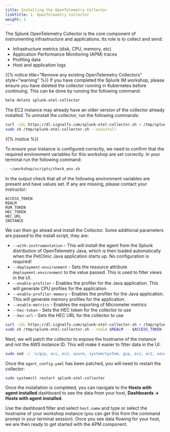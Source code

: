 ```yaml
---
title: Installing the OpenTelemetry Collector
linkTitle: 1. OpenTelemetry Collector
weight: 1
---
```


The Splunk OpenTelemetry Collector is the core component of instrumenting infrastructure and applications.  Its role is to collect and send:

* Infrastructure metrics (disk, CPU, memory, etc)
* Application Performance Monitoring (APM) traces
* Profiling data
* Host and application logs

{{% notice title="Remove any existing OpenTelemetry Collectors" style="warning" %}}
If you have completed the Splunk IM workshop, please ensure you have deleted the collector running in Kubernetes before continuing. This can be done by running the following command:

``` bash
helm delete splunk-otel-collector
```

The EC2 instance may already have an older version of the collector already installed. To uninstall the collector, run the following commands:

``` bash
curl -sSL https://dl.signalfx.com/splunk-otel-collector.sh > /tmp/splunk-otel-collector.sh
sudo sh /tmp/splunk-otel-collector.sh --uninstall
```

{{% /notice %}}

To ensure your instance is configured correctly, we need to confirm that the required environment variables for this workshop are set correctly. In your terminal run the following command:

``` bash
. ~/workshop/scripts/check_env.sh
```

In the output check that all of the following environment variables are present and have values set. If any are missing, please contact your instructor:

```text
ACCESS_TOKEN
REALM
RUM_TOKEN
HEC_TOKEN
HEC_URL
INSTANCE
```

We can then go ahead and install the Collector. Some additional parameters are passed to the install script, they are:

* `--with-instrumentation` - This will install the agent from the Splunk distribution of OpenTelemetry Java, which is then loaded automatically when the PetClinic Java application starts up. No configuration is required!
* `--deployment-environment` - Sets the resource attribute `deployment.environment` to the value passed. This is used to filter views in the UI.
* `--enable-profiler` - Enables the profiler for the Java application. This will generate CPU profiles for the application.
* `--enable-profiler-memory` - Enables the profiler for the Java application. This will generate memory profiles for the application.
* `--enable-metrics` - Enables the exporting of Micrometer metrics
* `--hec-token` - Sets the HEC token for the collector to use
* `--hec-url` - Sets the HEC URL for the collector to use

``` bash
curl -sSL https://dl.signalfx.com/splunk-otel-collector.sh > /tmp/splunk-otel-collector.sh && \
sudo sh /tmp/splunk-otel-collector.sh --realm $REALM -- $ACCESS_TOKEN --mode agent --without-fluentd --with-instrumentation --deployment-environment $INSTANCE-petclinic --enable-profiler --enable-profiler-memory --enable-metrics --hec-token $HEC_TOKEN --hec-url $HEC_URL
```

Next, we will patch the collector to expose the hostname of the instance and not the AWS instance ID. This will make it easier to filter data in the UI:

``` bash
sudo sed -i 's/gcp, ecs, ec2, azure, system/system, gcp, ecs, ec2, azure/g' /etc/otel/collector/agent_config.yaml
```

Once the `agent_config.yaml` has been patched, you will need to restart the collector:

``` bash
sudo systemctl restart splunk-otel-collector
```

Once the installation is completed, you can navigate to the **Hosts with agent installed** dashboard to see the data from your host, **Dashboards → Hosts with agent installed**.

Use the dashboard filter and select `host.name` and type or select the hostname of your workshop instance (you can get this from the command prompt in your terminal session). Once you see data flowing for your host, we are then ready to get started with the APM component.
